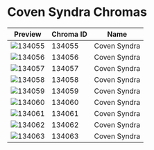# Coven Syndra Chromas



| Preview | Chroma ID | Name |
|---------|-----------|------|
| ![134055](https://raw.communitydragon.org/latest/plugins/rcp-be-lol-game-data/global/default/v1/champion-chroma-images/134/134055.png) | 134055 | Coven Syndra |
| ![134056](https://raw.communitydragon.org/latest/plugins/rcp-be-lol-game-data/global/default/v1/champion-chroma-images/134/134056.png) | 134056 | Coven Syndra |
| ![134057](https://raw.communitydragon.org/latest/plugins/rcp-be-lol-game-data/global/default/v1/champion-chroma-images/134/134057.png) | 134057 | Coven Syndra |
| ![134058](https://raw.communitydragon.org/latest/plugins/rcp-be-lol-game-data/global/default/v1/champion-chroma-images/134/134058.png) | 134058 | Coven Syndra |
| ![134059](https://raw.communitydragon.org/latest/plugins/rcp-be-lol-game-data/global/default/v1/champion-chroma-images/134/134059.png) | 134059 | Coven Syndra |
| ![134060](https://raw.communitydragon.org/latest/plugins/rcp-be-lol-game-data/global/default/v1/champion-chroma-images/134/134060.png) | 134060 | Coven Syndra |
| ![134061](https://raw.communitydragon.org/latest/plugins/rcp-be-lol-game-data/global/default/v1/champion-chroma-images/134/134061.png) | 134061 | Coven Syndra |
| ![134062](https://raw.communitydragon.org/latest/plugins/rcp-be-lol-game-data/global/default/v1/champion-chroma-images/134/134062.png) | 134062 | Coven Syndra |
| ![134063](https://raw.communitydragon.org/latest/plugins/rcp-be-lol-game-data/global/default/v1/champion-chroma-images/134/134063.png) | 134063 | Coven Syndra |